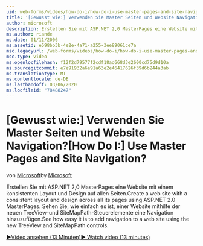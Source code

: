 ```yaml
---
uid: web-forms/videos/how-do-i/how-do-i-use-master-pages-and-site-navigation
title: '[Gewusst wie:] Verwenden Sie Master Seiten und Website Navigation? | Microsoft-Dokumentation'
author: microsoft
description: Erstellen Sie mit ASP.NET 2,0 MasterPages eine Website mit einem konsistenten Layout und Design auf allen Seiten. Sehen Sie, wie einfach es ist, eine Navigation zu einer Website hinzuzufügen...
ms.author: riande
ms.date: 01/11/2006
ms.assetid: e598bb3b-4e2e-4a71-a255-3ee89061ce7a
msc.legacyurl: /web-forms/videos/how-do-i/how-do-i-use-master-pages-and-site-navigation
msc.type: video
ms.openlocfilehash: f12f2d79577f2cdf18ad668d3e2600cd75d9d10a
ms.sourcegitcommit: e7e91932a6e91a63e2e46417626f39d6b244a3ab
ms.translationtype: MT
ms.contentlocale: de-DE
ms.lasthandoff: 03/06/2020
ms.locfileid: "78488247"
---
```

# <a name="how-do-i-use-master-pages-and-site-navigation"></a><span data-ttu-id="ef2d2-105">[Gewusst wie:] Verwenden Sie Master Seiten und Website Navigation?</span><span class="sxs-lookup"><span data-stu-id="ef2d2-105">[How Do I:] Use Master Pages and Site Navigation?</span></span>

<span data-ttu-id="ef2d2-106">von [Microsoft](https://github.com/microsoft)</span><span class="sxs-lookup"><span data-stu-id="ef2d2-106">by [Microsoft](https://github.com/microsoft)</span></span>

<span data-ttu-id="ef2d2-107">Erstellen Sie mit ASP.NET 2,0 MasterPages eine Website mit einem konsistenten Layout und Design auf allen Seiten.</span><span class="sxs-lookup"><span data-stu-id="ef2d2-107">Create a web site with a consistent layout and design across all its pages using ASP.NET 2.0 MasterPages.</span></span> <span data-ttu-id="ef2d2-108">Sehen Sie, wie einfach es ist, einer Website mithilfe der neuen TreeView-und SiteMapPath-Steuerelemente eine Navigation hinzuzufügen.</span><span class="sxs-lookup"><span data-stu-id="ef2d2-108">See how easy it is to add navigation to a web site using the new TreeView and SiteMapPath controls.</span></span>

[<span data-ttu-id="ef2d2-109">&#9654;Video ansehen (13 Minuten)</span><span class="sxs-lookup"><span data-stu-id="ef2d2-109">&#9654; Watch video (13 minutes)</span></span>](https://channel9.msdn.com/Blogs/ASP-NET-Site-Videos/how-do-i-use-master-pages-and-site-navigation)
